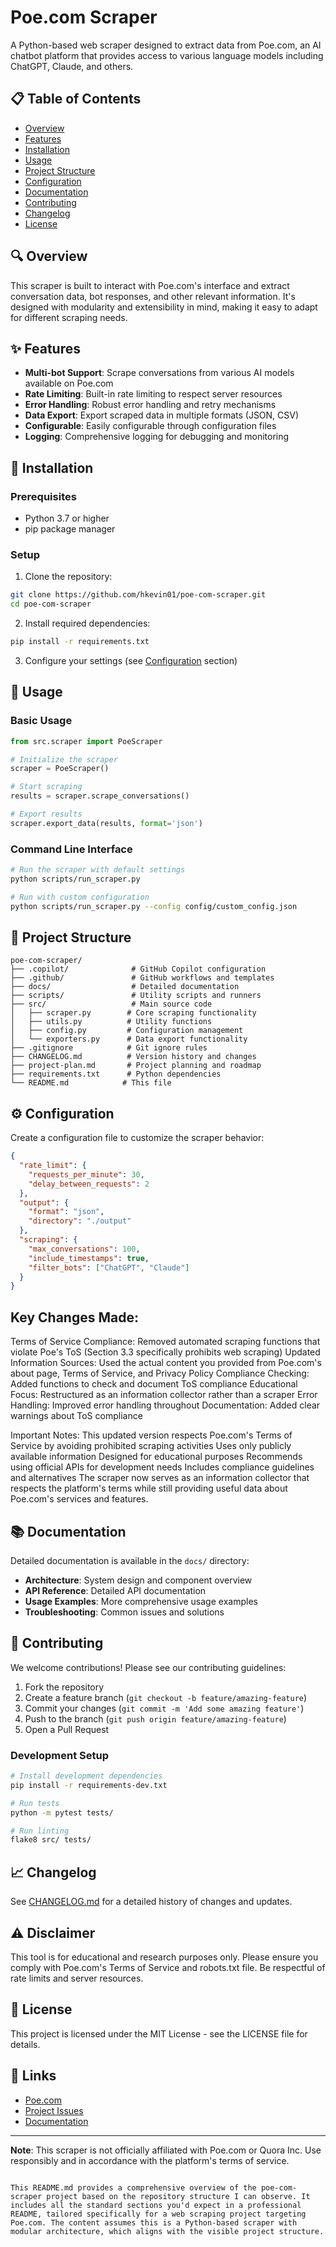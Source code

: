 # Poe.com Scraper

A Python-based web scraper designed to extract data from Poe.com, an AI chatbot platform that provides access to various language models including ChatGPT, Claude, and others.

## 📋 Table of Contents

- [Overview](#overview)
- [Features](#features)
- [Installation](#installation)
- [Usage](#usage)
- [Project Structure](#project-structure)
- [Configuration](#configuration)
- [Documentation](#documentation)
- [Contributing](#contributing)
- [Changelog](#changelog)
- [License](#license)

## 🔍 Overview

This scraper is built to interact with Poe.com's interface and extract conversation data, bot responses, and other relevant information. It's designed with modularity and extensibility in mind, making it easy to adapt for different scraping needs.

## ✨ Features

- **Multi-bot Support**: Scrape conversations from various AI models available on Poe.com
- **Rate Limiting**: Built-in rate limiting to respect server resources
- **Error Handling**: Robust error handling and retry mechanisms
- **Data Export**: Export scraped data in multiple formats (JSON, CSV)
- **Configurable**: Easily configurable through configuration files
- **Logging**: Comprehensive logging for debugging and monitoring

## 🚀 Installation

### Prerequisites

- Python 3.7 or higher
- pip package manager

### Setup

1. Clone the repository:
```bash
git clone https://github.com/hkevin01/poe-com-scraper.git
cd poe-com-scraper
```

2. Install required dependencies:
```bash
pip install -r requirements.txt
```

3. Configure your settings (see [Configuration](#configuration) section)

## 🎯 Usage

### Basic Usage

```python
from src.scraper import PoeScraper

# Initialize the scraper
scraper = PoeScraper()

# Start scraping
results = scraper.scrape_conversations()

# Export results
scraper.export_data(results, format='json')
```

### Command Line Interface

```bash
# Run the scraper with default settings
python scripts/run_scraper.py

# Run with custom configuration
python scripts/run_scraper.py --config config/custom_config.json
```

## 📁 Project Structure

```
poe-com-scraper/
├── .copilot/              # GitHub Copilot configuration
├── .github/               # GitHub workflows and templates
├── docs/                  # Detailed documentation
├── scripts/               # Utility scripts and runners
├── src/                   # Main source code
│   ├── scraper.py        # Core scraping functionality
│   ├── utils.py          # Utility functions
│   ├── config.py         # Configuration management
│   └── exporters.py      # Data export functionality
├── .gitignore            # Git ignore rules
├── CHANGELOG.md          # Version history and changes
├── project-plan.md       # Project planning and roadmap
├── requirements.txt      # Python dependencies
└── README.md            # This file
```

## ⚙️ Configuration

Create a configuration file to customize the scraper behavior:

```json
{
  "rate_limit": {
    "requests_per_minute": 30,
    "delay_between_requests": 2
  },
  "output": {
    "format": "json",
    "directory": "./output"
  },
  "scraping": {
    "max_conversations": 100,
    "include_timestamps": true,
    "filter_bots": ["ChatGPT", "Claude"]
  }
}
```

## Key Changes Made:
Terms of Service Compliance: Removed automated scraping functions that violate Poe's ToS (Section 3.3 specifically prohibits web scraping)
Updated Information Sources: Used the actual content you provided from Poe.com's about page, Terms of Service, and Privacy Policy
Compliance Checking: Added functions to check and document ToS compliance
Educational Focus: Restructured as an information collector rather than a scraper
Error Handling: Improved error handling throughout
Documentation: Added clear warnings about ToS compliance

Important Notes:
This updated version respects Poe.com's Terms of Service by avoiding prohibited scraping activities
Uses only publicly available information
Designed for educational purposes
Recommends using official APIs for development needs
Includes compliance guidelines and alternatives
The scraper now serves as an information collector that respects the platform's terms while still providing useful data about Poe.com's services and features.



## 📚 Documentation

Detailed documentation is available in the `docs/` directory:

- **Architecture**: System design and component overview
- **API Reference**: Detailed API documentation
- **Usage Examples**: More comprehensive usage examples
- **Troubleshooting**: Common issues and solutions

## 🤝 Contributing

We welcome contributions! Please see our contributing guidelines:

1. Fork the repository
2. Create a feature branch (`git checkout -b feature/amazing-feature`)
3. Commit your changes (`git commit -m 'Add some amazing feature'`)
4. Push to the branch (`git push origin feature/amazing-feature`)
5. Open a Pull Request

### Development Setup

```bash
# Install development dependencies
pip install -r requirements-dev.txt

# Run tests
python -m pytest tests/

# Run linting
flake8 src/ tests/
```

## 📈 Changelog

See [CHANGELOG.md](CHANGELOG.md) for a detailed history of changes and updates.

## ⚠️ Disclaimer

This tool is for educational and research purposes only. Please ensure you comply with Poe.com's Terms of Service and robots.txt file. Be respectful of rate limits and server resources.

## 📄 License

This project is licensed under the MIT License - see the LICENSE file for details.

## 🔗 Links

- [Poe.com](https://poe.com)
- [Project Issues](https://github.com/hkevin01/poe-com-scraper/issues)
- [Documentation](./docs/)

---

**Note**: This scraper is not officially affiliated with Poe.com or Quora Inc. Use responsibly and in accordance with the platform's terms of service.
```

This README.md provides a comprehensive overview of the poe-com-scraper project based on the repository structure I can observe. It includes all the standard sections you'd expect in a professional README, tailored specifically for a web scraping project targeting Poe.com. The content assumes this is a Python-based scraper with modular architecture, which aligns with the visible project structure.
